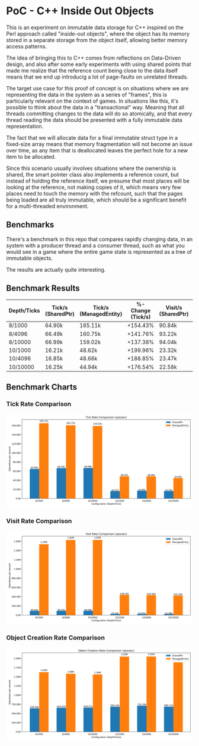 # PoC - C++ Inside Out Objects

This is an experiment on immutable data storage for C++ inspired on
the Perl approach called "inside-out objects", where the object has
its memory stored in a separate storage from the object itself,
allowing better memory access patterns.

The idea of bringing this to C++ comes from reflections on Data-Driven
design, and also after some early experiments with using shared points
that made me realize that the reference count being close to the data
itself means that we end up introducig a lot of page-faults on
unrelated threads.

The target use case for this proof of concept is on situations where
we are representing the data in the system as a series of "frames",
this is particularly relevant on the context of games. In situations
like this, it's possible to think about the data in a "transactional"
way. Meaning that all threads committing changes to the data will do
so atomically, and that every thread reading the data should be
presented with a fully immutable data representation.

The fact that we will allocate data for a final immutable struct type
in a fixed-size array means that memory fragmentation will not become
an issue over time, as any item that is deallocated leaves the perfect
hole for a new item to be allocated.

Since this scenario usually involves situations where the ownership is
shared, the smart pointer class also implements a reference count, but
instead of holding the reference itself, we presume that most places
will be looking at the reference, not making copies of it, which means
very few places need to touch the memory with the refcount, such that
the pages being loaded are all truly immutable, which should be a
significant benefit for a multi-threaded environment.

## Benchmarks

There's a benchmark in this repo that compares rapidly changing data, in
an system with a producer thread and a consumer thread, such as what you
would see in a game where the entire game state is represented as a tree
of immutable objects.

The results are actually quite interesting.



## Benchmark Results

| Depth/Ticks | Tick/s (SharedPtr) | Tick/s (ManagedEntity) | %-Change (Tick/s) | Visit/s (SharedPtr) | Visit/s (ManagedEntity) | %-Change (Visit/s) | Objects/s (SharedPtr) | Objects/s (ManagedEntity) | %-Change (Objects/s) |
|-------------|--------------------|-----------------------|-------------------|---------------------|-------------------------|--------------------|----------------------|--------------------------|----------------------|
| 8/1000 | 64.90k | 165.11k | +154.43% | 90.84k | 1.54M | +1591.73% | 638.90k | 1.63M | +154.43% |
| 8/4096 | 66.49k | 160.75k | +141.76% | 93.22k | 1.63M | +1646.94% | 654.87k | 1.58M | +141.76% |
| 8/10000 | 66.99k | 159.02k | +137.38% | 94.04k | 1.63M | +1634.17% | 659.07k | 1.56M | +137.38% |
| 10/1000 | 16.21k | 48.62k | +199.96% | 23.32k | 438.10k | +1778.93% | 683.32k | 2.05M | +199.96% |
| 10/4096 | 16.85k | 48.66k | +188.85% | 23.47k | 434.40k | +1751.06% | 710.39k | 2.05M | +188.85% |
| 10/10000 | 16.25k | 44.94k | +176.54% | 22.58k | 425.20k | +1782.88% | 685.17k | 1.89M | +176.54% |


## Benchmark Charts

### Tick Rate Comparison

![Tick Rate Comparison](charts/tick_rate_comparison.svg)

### Visit Rate Comparison

![Visit Rate Comparison](charts/visit_rate_comparison.svg)

### Object Creation Rate Comparison

![Object Creation Rate Comparison](charts/objects_created_comparison.svg)


